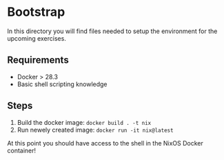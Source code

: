 # Bootstrap

In this directory you will find files needed to setup the environment for the upcoming exercises.

## Requirements
- Docker > 28.3
- Basic shell scripting knowledge

## Steps
1. Build the docker image: `docker build . -t nix` 
2. Run newely created image: `docker run -it nix@latest`

At this point you should have access to the shell in the NixOS Docker container!
